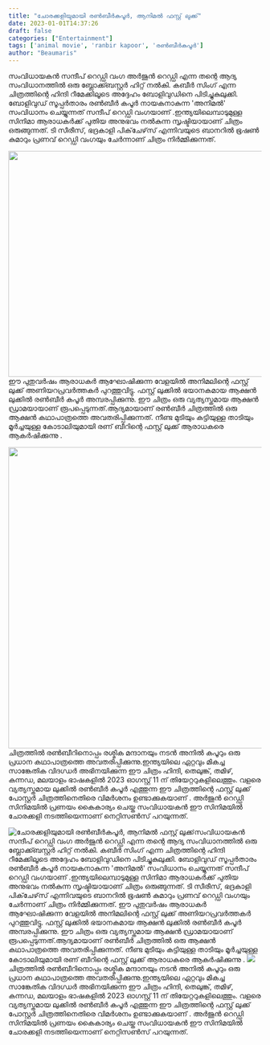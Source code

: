 ```yaml
---
title: "ചോരക്കളിയുമായി രൺബീർകപൂർ, ആനിമൽ ഫസ്റ്റ് ലുക്ക്"
date: 2023-01-01T14:37:26
draft: false
categories: ["Entertainment"]
tags: ['animal movie', 'ranbir kapoor', 'രൺബീർകപൂർ']
author: "Beaumaris"
---
```


സംവിധായകൻ സന്ദീപ് റെഡ്ഡി വംഗ അർജുൻ റെഡ്ഡി എന്ന തന്റെ ആദ്യ സംവിധാനത്തിൽ ഒരു ബ്ലോക്ക്ബസ്റ്റർ ഹിറ്റ് നൽകി. കബീർ സിംഗ് എന്ന ചിത്രത്തിന്റെ ഹിന്ദി റീമേക്കിലൂടെ അദ്ദേഹം ബോളിവുഡിനെ പിടിച്ചുകുലുക്കി. ബോളിവുഡ് സൂപ്പർതാരം രൺബീർ കപൂർ നായകനാകുന്ന 'അനിമൽ' സംവിധാനം ചെയ്യുന്നത് സന്ദീപ് റെഡ്ഡി വംഗയാണ് .ഇന്ത്യയിലെമ്പാടുമുള്ള സിനിമാ ആരാധകർക്ക് പുതിയ അനുഭവം നൽകുന്ന സൃഷ്ടിയായാണ് ചിത്രം ഒരുങ്ങുന്നത്. ടി സീരീസ്, ഭദ്രകാളി പിക്‌ചേഴ്‌സ് എന്നിവയുടെ ബാനറിൽ ഭൂഷൺ കുമാറും പ്രണവ് റെഡ്ഡി വംഗയും ചേർന്നാണ് ചിത്രം നിർമ്മിക്കുന്നത്.

<img class="size-large wp-image-376749 aligncenter" src="https://cdn.boolokam.com/articles/2023/01/wwwwww-1024x576.webp" alt="" width="800" height="450" />ഈ പുതുവർഷം ആരാധകർ ആഘോഷിക്കുന്ന വേളയിൽ അനിമലിന്റെ ഫസ്റ്റ് ലുക്ക് അണിയറപ്രവർത്തകർ പുറത്തുവിട്ടു. ഫസ്റ്റ് ലുക്കിൽ ഭയാനകമായ ആക്ഷൻ ലുക്കിൽ രൺബീർ കപൂർ അമ്പരപ്പിക്കുന്നു. ഈ ചിത്രം ഒരു വ്യത്യസ്തമായ ആക്ഷൻ ഡ്രാമയായാണ് രൂപപ്പെടുന്നത്.ആദ്യമായാണ് രൺബീർ ചിത്രത്തിൽ ഒരു ആക്ഷൻ കഥാപാത്രത്തെ അവതരിപ്പിക്കുന്നത്. നീണ്ട മുടിയും കട്ടിയുള്ള താടിയും മൂർച്ചയുള്ള കോടാലിയുമായി രണ് ബീറിന്റെ ഫസ്റ്റ് ലുക്ക് ആരാധകരെ ആകർഷിക്കുന്നു .

<img class="size-large wp-image-376750 aligncenter" src="https://cdn.boolokam.com/articles/2023/01/92126716-1024x768.webp" alt="" width="800" height="600" />ചിത്രത്തിൽ രൺബീറിനൊപ്പം രശ്മിക മന്ദാനയും നടൻ അനിൽ കപൂറും ഒരു പ്രധാന കഥാപാത്രത്തെ അവതരിപ്പിക്കുന്നു.ഇന്ത്യയിലെ ഏറ്റവും മികച്ച സാങ്കേതിക വിദഗ്ധർ അഭിനയിക്കുന്ന ഈ ചിത്രം ഹിന്ദി, തെലുങ്ക്, തമിഴ്, കന്നഡ, മലയാളം ഭാഷകളിൽ 2023 ഓഗസ്റ്റ് 11 ന് തിയേറ്ററുകളിലെത്തും. വളരെ വ്യത്യസ്തമായ ലുക്കിൽ രൺബീർ കപൂർ എത്തുന്ന ഈ ചിത്രത്തിന്റെ ഫസ്റ്റ് ലുക്ക് പോസ്റ്റർ ചിത്രത്തിനെതിരെ വിമർശനം ഉണ്ടാക്കുകയാണ് . അർജുൻ റെഡ്ഡി സിനിമയിൽ പ്രണയം കൈകാര്യം ചെയ്ത സംവിധായകൻ ഈ സിനിമയിൽ ചോരക്കളി നടത്തിയെന്നാണ് നെറ്റിസൺസ് പറയുന്നത്.


![ചോരക്കളിയുമായി രൺബീർകപൂർ, ആനിമൽ ഫസ്റ്റ് ലുക്ക്](https://cdn.boolokam.com/articles/2023/01/wwwwww-1024x576.webp)സംവിധായകൻ സന്ദീപ് റെഡ്ഡി വംഗ അർജുൻ റെഡ്ഡി എന്ന തന്റെ ആദ്യ സംവിധാനത്തിൽ ഒരു ബ്ലോക്ക്ബസ്റ്റർ ഹിറ്റ് നൽകി. കബീർ സിംഗ് എന്ന ചിത്രത്തിന്റെ ഹിന്ദി റീമേക്കിലൂടെ അദ്ദേഹം ബോളിവുഡിനെ പിടിച്ചുകുലുക്കി. ബോളിവുഡ് സൂപ്പർതാരം രൺബീർ കപൂർ നായകനാകുന്ന 'അനിമൽ' സംവിധാനം ചെയ്യുന്നത് സന്ദീപ് റെഡ്ഡി വംഗയാണ് .ഇന്ത്യയിലെമ്പാടുമുള്ള സിനിമാ ആരാധകർക്ക് പുതിയ അനുഭവം നൽകുന്ന സൃഷ്ടിയായാണ് ചിത്രം ഒരുങ്ങുന്നത്. ടി സീരീസ്, ഭദ്രകാളി പിക്‌ചേഴ്‌സ് എന്നിവയുടെ ബാനറിൽ ഭൂഷൺ കുമാറും പ്രണവ് റെഡ്ഡി വംഗയും ചേർന്നാണ് ചിത്രം നിർമ്മിക്കുന്നത്. ഈ പുതുവർഷം ആരാധകർ ആഘോഷിക്കുന്ന വേളയിൽ അനിമലിന്റെ ഫസ്റ്റ് ലുക്ക് അണിയറപ്രവർത്തകർ പുറത്തുവിട്ടു. ഫസ്റ്റ് ലുക്കിൽ ഭയാനകമായ ആക്ഷൻ ലുക്കിൽ രൺബീർ കപൂർ അമ്പരപ്പിക്കുന്നു. ഈ ചിത്രം ഒരു വ്യത്യസ്തമായ ആക്ഷൻ ഡ്രാമയായാണ് രൂപപ്പെടുന്നത്.ആദ്യമായാണ് രൺബീർ ചിത്രത്തിൽ ഒരു ആക്ഷൻ കഥാപാത്രത്തെ അവതരിപ്പിക്കുന്നത്. നീണ്ട മുടിയും കട്ടിയുള്ള താടിയും മൂർച്ചയുള്ള കോടാലിയുമായി രണ് ബീറിന്റെ ഫസ്റ്റ് ലുക്ക് ആരാധകരെ ആകർഷിക്കുന്നു . ![](https://cdn.boolokam.com/articles/2023/01/92126716-1024x768.webp)ചിത്രത്തിൽ രൺബീറിനൊപ്പം രശ്മിക മന്ദാനയും നടൻ അനിൽ കപൂറും ഒരു പ്രധാന കഥാപാത്രത്തെ അവതരിപ്പിക്കുന്നു.ഇന്ത്യയിലെ ഏറ്റവും മികച്ച സാങ്കേതിക വിദഗ്ധർ അഭിനയിക്കുന്ന ഈ ചിത്രം ഹിന്ദി, തെലുങ്ക്, തമിഴ്, കന്നഡ, മലയാളം ഭാഷകളിൽ 2023 ഓഗസ്റ്റ് 11 ന് തിയേറ്ററുകളിലെത്തും. വളരെ വ്യത്യസ്തമായ ലുക്കിൽ രൺബീർ കപൂർ എത്തുന്ന ഈ ചിത്രത്തിന്റെ ഫസ്റ്റ് ലുക്ക് പോസ്റ്റർ ചിത്രത്തിനെതിരെ വിമർശനം ഉണ്ടാക്കുകയാണ് . അർജുൻ റെഡ്ഡി സിനിമയിൽ പ്രണയം കൈകാര്യം ചെയ്ത സംവിധായകൻ ഈ സിനിമയിൽ ചോരക്കളി നടത്തിയെന്നാണ് നെറ്റിസൺസ് പറയുന്നത്.
